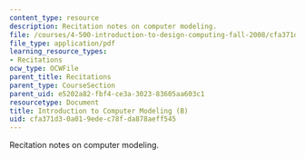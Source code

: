 ```yaml
---
content_type: resource
description: Recitation notes on computer modeling.
file: /courses/4-500-introduction-to-design-computing-fall-2008/cfa371d30a019edec78fda878aeff545_rec3.pdf
file_type: application/pdf
learning_resource_types:
- Recitations
ocw_type: OCWFile
parent_title: Recitations
parent_type: CourseSection
parent_uid: e5202a82-fbf4-ce3a-3023-83605aa603c1
resourcetype: Document
title: Introduction to Computer Modeling (B)
uid: cfa371d3-0a01-9ede-c78f-da878aeff545
---
```

Recitation notes on computer modeling.

